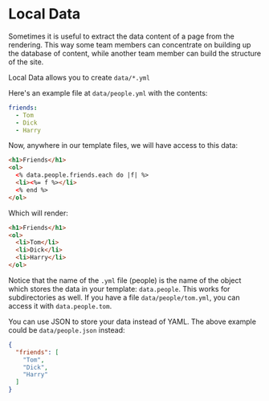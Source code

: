 # Local Data

Sometimes it is useful to extract the data content of a page from the rendering.
This way some team members can concentrate on building up the database of content,
while another team member can build the structure of the site.

Local Data allows you to create `data/*.yml`

Here's an example file at `data/people.yml` with the contents:

``` yaml
friends:
  - Tom
  - Dick
  - Harry
```

Now, anywhere in our template files, we will have access to this data:

``` html
<h1>Friends</h1>
<ol>
  <% data.people.friends.each do |f| %>
  <li><%= f %></li>
  <% end %>
</ol>
```

Which will render:

``` html
<h1>Friends</h1>
<ol>
  <li>Tom</li>
  <li>Dick</li>
  <li>Harry</li>
</ol>
```

Notice that the name of the `.yml` file (people) is the name of the object which stores the data in your template: `data.people`. This works for subdirectories as well. If you have a file `data/people/tom.yml`, you can access it with `data.people.tom`.

You can use JSON to store your data instead of YAML. The above example could be `data/people.json` instead:

``` json
{
  "friends": [
    "Tom",
    "Dick",
    "Harry"
  ]
}
```
